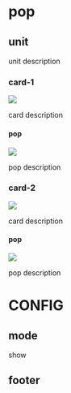 # pop

## unit

unit description 

### card-1

![](image/cart.svg)

card description 

#### pop

![](image/record.svg)

pop description 

### card-2

![](image/cart.svg)

card description 

#### pop

![](image/record.svg)

pop description





# CONFIG

## mode

show

## footer